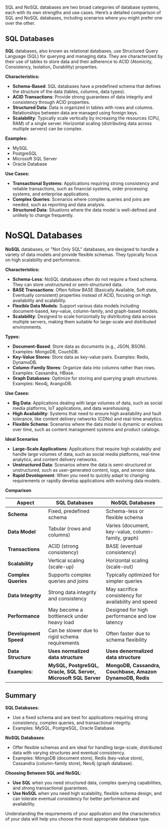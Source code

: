 SQL and NoSQL databases are two broad categories of database systems, each with its own strengths and use cases. Here’s a detailed comparison of SQL and NoSQL databases, including scenarios where you might prefer one over the other.

## **SQL Databases**

**SQL** databases, also known as relational databases, use Structured Query Language (SQL) for querying and managing data. They are characterized by their use of tables to store data and their adherence to ACID (Atomicity, Consistency, Isolation, Durability) properties.

**Characteristics:**

- **Schema-Based**: SQL databases have a predefined schema that defines the structure of the data (tables, columns, data types).
- **ACID Transactions**: Provide strong guarantees of data integrity and consistency through ACID properties.
- **Structured Data**: Data is organized in tables with rows and columns. Relationships between data are managed using foreign keys.
- **Scalability**: Typically scale vertically by increasing the resources (CPU, RAM) of a single server. Horizontal scaling (distributing data across multiple servers) can be complex.

**Examples:**

- MySQL
- PostgreSQL
- Microsoft SQL Server
- Oracle Database

**Use Cases:**

- **Transactional Systems**: Applications requiring strong consistency and reliable transactions, such as financial systems, order processing systems, and enterprise applications.
- **Complex Queries**: Scenarios where complex queries and joins are needed, such as reporting and data analysis.
- **Structured Data**: Situations where the data model is well-defined and unlikely to change frequently.

  
# **NoSQL Databases**

**NoSQL** databases, or "Not Only SQL" databases, are designed to handle a variety of data models and provide flexible schemas. They typically focus on high scalability and performance.

**Characteristics:**

- **Schema-Less**: NoSQL databases often do not require a fixed schema. They can store unstructured or semi-structured data.
- **BASE Transactions**: Often follow BASE (Basically Available, Soft state, Eventually consistent) properties instead of ACID, focusing on high availability and scalability.
- **Flexible Data Models**: Support various data models including document-based, key-value, column-family, and graph-based models.
- **Scalability**: Designed to scale horizontally by distributing data across multiple servers, making them suitable for large-scale and distributed environments.

**Types:**

- **Document-Based**: Store data as documents (e.g., JSON, BSON). Examples: MongoDB, CouchDB.
- **Key-Value Stores**: Store data as key-value pairs. Examples: Redis, DynamoDB.
- **Column-Family Stores**: Organize data into columns rather than rows. Examples: Cassandra, HBase.
- **Graph Databases**: Optimize for storing and querying graph structures. Examples: Neo4j, ArangoDB.

**Use Cases:**

- **Big Data**: Applications dealing with large volumes of data, such as social media platforms, IoT applications, and data warehousing.
- **High Availability**: Systems that need to ensure high availability and fault tolerance, like content delivery networks (CDNs) and real-time analytics.
- **Flexible Schema**: Scenarios where the data model is dynamic or evolves over time, such as content management systems and product catalogs.


**Ideal Scenarios**

- **Large-Scale Applications**: Applications that require high scalability and handle large volumes of data, such as social media platforms, real-time analytics, and content delivery networks.
- **Unstructured Data**: Scenarios where the data is semi-structured or unstructured, such as user-generated content, logs, and sensor data.
- **Rapid Development**: When you need to quickly adapt to changing requirements or rapidly develop applications with evolving data models.


**Comparison**

| **Aspect**            | **SQL Databases**                                               | **NoSQL Databases**                                       |
| --------------------- | --------------------------------------------------------------- | --------------------------------------------------------- |
| **Schema**            | Fixed, predefined schema                                        | Schema-less or flexible schema                            |
| **Data Model**        | Tabular (rows and columns)                                      | Varies (document, key-value, column-family, graph)        |
| **Transactions**      | ACID (strong consistency)                                       | BASE (eventual consistency)                               |
| **Scalability**       | Vertical scaling (scale-up)                                     | Horizontal scaling (scale-out)                            |
| **Complex Queries**   | Supports complex queries and joins                              | Typically optimized for simpler queries                   |
| **Data Integrity**    | Strong data integrity and consistency                           | May sacrifice consistency for availability and speed      |
| **Performance**       | May become a bottleneck under heavy load                        | Designed for high performance and low latency             |
| **Development Speed** | Can be slower due to rigid schema requirements                  | Often faster due to schema flexibility                    |
| **Data Structure**    | **Uses normalized data structure**                              | **Uses denormalized data structure**                      |
| **Examples:**         | **MySQL, PostgreSQL, Oracle, SQL Server, Microsoft SQL Server** | **MongoDB, Cassandra, Couchbase, Amazon DynamoDB, Redis** |

## **Summary**

**SQL Databases**:

- Use a fixed schema and are best for applications requiring strong consistency, complex queries, and transactional integrity.
- Examples: MySQL, PostgreSQL, Oracle Database.

**NoSQL Databases**:

- Offer flexible schemas and are ideal for handling large-scale, distributed data with varying structures and eventual consistency.
- Examples: MongoDB (document store), Redis (key-value store), Cassandra (column-family store), Neo4j (graph database).

**Choosing Between SQL and NoSQL**:

- **Use SQL** when you need structured data, complex querying capabilities, and strong transactional guarantees.
- **Use NoSQL** when you need high scalability, flexible schema design, and can tolerate eventual consistency for better performance and availability.

Understanding the requirements of your application and the characteristics of your data will help you choose the most appropriate database type.

